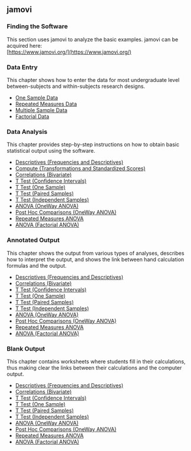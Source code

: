 ## jamovi 

### Finding the Software

This section uses jamovi to analyze the basic examples. jamovi can be acquired here:  
[https://www.jamovi.org/](https://www.jamovi.org/)

### Data Entry

This chapter shows how to enter the data for most undergraduate level between-subjects and within-subjects research designs.

- [One Sample Data](./data-entry/onesampledata.md)  
- [Repeated Measures Data](./data-entry/repeateddata.md)
- [Multiple Sample Data](./data-entry/multiplesampledata.md)
- [Factorial Data](./data-entry/factorialdata.md)

### Data Analysis

This chapter provides step-by-step instructions on how to obtain basic statistical output using the software.

- [Descriptives (Frequencies and Descriptives)](./data-analysis/descriptives.md)
- [Compute (Transformations and Standardized Scores)](./data-analysis/standardized.md)
- [Correlations (Bivariate)](./data-analysis/correlations.md)
- [T Test (Confidence Intervals)](./data-analysis/intervals.md)
- [T Test (One Sample)](./data-analysis/onesample.md)
- [T Test (Paired Samples)](./data-analysis/paired.md)
- [T Test (Independent Samples)](./data-analysis/independent.md)
- [ANOVA (OneWay ANOVA)](./data-analysis/oneway.md)
- [Post Hoc Comparisons (OneWay ANOVA)](./data-analysis/posthocs.md)
- [Repeated Measures ANOVA](./data-analysis/repeated.md)
- [ANOVA (Factorial ANOVA)](./data-analysis/factorial.md)

### Annotated Output

This chapter shows the output from various types of analyses, describes how to interpret the output, and shows the link between hand calculation formulas and the output. 

- [Descriptives (Frequencies and Descriptives)](./annotated-output/descriptives.md)
- [Correlations (Bivariate)](./annotated-output/correlations.md)
- [T Test (Confidence Intervals)](./annotated-output/intervals.md)
- [T Test (One Sample)](./annotated-output/onesample.md)
- [T Test (Paired Samples)](./annotated-output/paired.md)
- [T Test (Independent Samples)](./annotated-output/independent.md)
- [ANOVA (OneWay ANOVA)](./annotated-output/oneway.md)
- [Post Hoc Comparisons (OneWay ANOVA)](./annotated-output/posthocs.md)
- [Repeated Measures ANOVA](./annotated-output/repeated.md)
- [ANOVA (Factorial ANOVA)](./annotated-output/factorial.md)

### Blank Output

This chapter contains worksheets where students fill in their calculations, thus making clear the links between their calculations and the computer output.

- [Descriptives (Frequencies and Descriptives)](./blank-output/descriptives.md)
- [Correlations (Bivariate)](./blank-output/correlations.md)
- [T Test (Confidence Intervals)](./blank-output/intervals.md)
- [T Test (One Sample)](./blank-output/onesample.md)
- [T Test (Paired Samples)](./blank-output/paired.md)
- [T Test (Independent Samples)](./blank-output/independent.md)
- [ANOVA (OneWay ANOVA)](./blank-output/oneway.md)
- [Post Hoc Comparisons (OneWay ANOVA)](./blank-output/posthocs.md)
- [Repeated Measures ANOVA](./blank-output/repeated.md)
- [ANOVA (Factorial ANOVA)](./blank-output/factorial.md)
